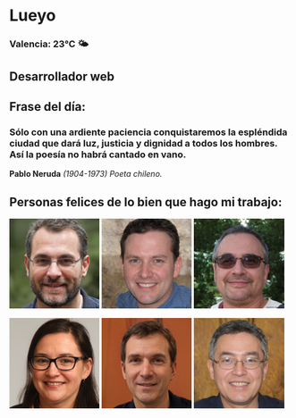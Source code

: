 # Lueyo
### Valencia:  23°C 🌤️
## Desarrollador web
## Frase del día:
<!-- START QUOTE -->
### Sólo con una ardiente paciencia conquistaremos la espléndida ciudad que dará luz, justicia y dignidad a todos los hombres. Así la poesía no habrá cantado en vano.
**Pablo Neruda** *(1904-1973) Poeta chileno.*
<!-- END QUOTE -->






## Personas felices de lo bien que hago mi trabajo:

<p float="left">
  <img src="src/image_0.png" width="32%" />
  <img src="src/image_1.png" width="32%" /> 
  <img src="src/image_2.png" width="32%" />
</p>
<p float="left">
  <img src="src/image_3.png" width="32%" />
  <img src="src/image_4.png" width="32%" /> 
  <img src="src/image_5.png" width="32%" />
</p>
